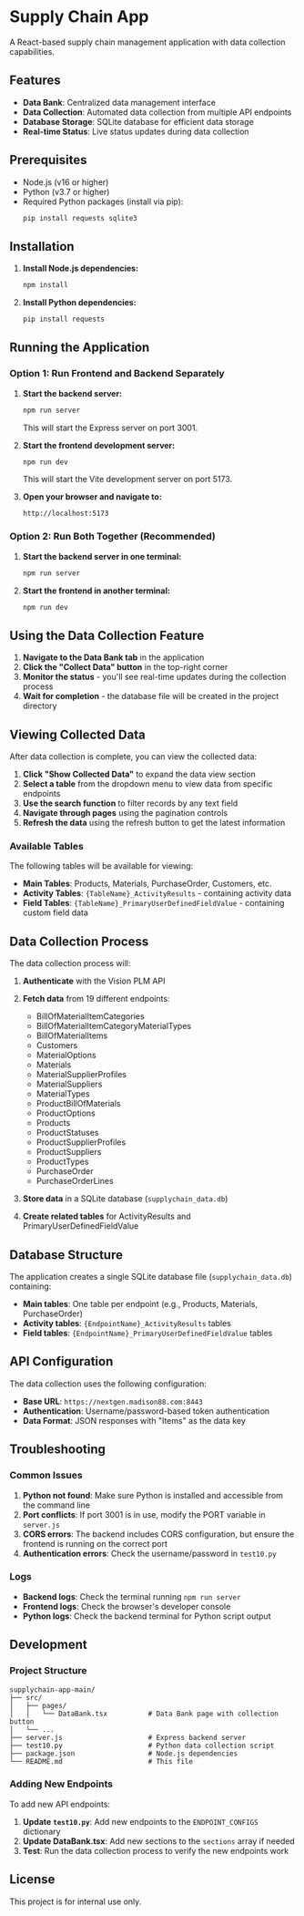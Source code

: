 # Supply Chain App

A React-based supply chain management application with data collection capabilities.

## Features

- **Data Bank**: Centralized data management interface
- **Data Collection**: Automated data collection from multiple API endpoints
- **Database Storage**: SQLite database for efficient data storage
- **Real-time Status**: Live status updates during data collection

## Prerequisites

- Node.js (v16 or higher)
- Python (v3.7 or higher)
- Required Python packages (install via pip):
  ```bash
  pip install requests sqlite3
  ```

## Installation

1. **Install Node.js dependencies:**
   ```bash
   npm install
   ```

2. **Install Python dependencies:**
   ```bash
   pip install requests
   ```

## Running the Application

### Option 1: Run Frontend and Backend Separately

1. **Start the backend server:**
   ```bash
   npm run server
   ```
   This will start the Express server on port 3001.

2. **Start the frontend development server:**
   ```bash
   npm run dev
   ```
   This will start the Vite development server on port 5173.

3. **Open your browser and navigate to:**
   ```
   http://localhost:5173
   ```

### Option 2: Run Both Together (Recommended)

1. **Start the backend server in one terminal:**
   ```bash
   npm run server
   ```

2. **Start the frontend in another terminal:**
   ```bash
   npm run dev
   ```

## Using the Data Collection Feature

1. **Navigate to the Data Bank tab** in the application
2. **Click the "Collect Data" button** in the top-right corner
3. **Monitor the status** - you'll see real-time updates during the collection process
4. **Wait for completion** - the database file will be created in the project directory

## Viewing Collected Data

After data collection is complete, you can view the collected data:

1. **Click "Show Collected Data"** to expand the data view section
2. **Select a table** from the dropdown menu to view data from specific endpoints
3. **Use the search function** to filter records by any text field
4. **Navigate through pages** using the pagination controls
5. **Refresh the data** using the refresh button to get the latest information

### Available Tables

The following tables will be available for viewing:
- **Main Tables**: Products, Materials, PurchaseOrder, Customers, etc.
- **Activity Tables**: `{TableName}_ActivityResults` - containing activity data
- **Field Tables**: `{TableName}_PrimaryUserDefinedFieldValue` - containing custom field data

## Data Collection Process

The data collection process will:

1. **Authenticate** with the Vision PLM API
2. **Fetch data** from 19 different endpoints:
   - BillOfMaterialItemCategories
   - BillOfMaterialItemCategoryMaterialTypes
   - BillOfMaterialItems
   - Customers
   - MaterialOptions
   - Materials
   - MaterialSupplierProfiles
   - MaterialSuppliers
   - MaterialTypes
   - ProductBillOfMaterials
   - ProductOptions
   - Products
   - ProductStatuses
   - ProductSupplierProfiles
   - ProductSuppliers
   - ProductTypes
   - PurchaseOrder
   - PurchaseOrderLines

3. **Store data** in a SQLite database (`supplychain_data.db`)
4. **Create related tables** for ActivityResults and PrimaryUserDefinedFieldValue

## Database Structure

The application creates a single SQLite database file (`supplychain_data.db`) containing:

- **Main tables**: One table per endpoint (e.g., Products, Materials, PurchaseOrder)
- **Activity tables**: `{EndpointName}_ActivityResults` tables
- **Field tables**: `{EndpointName}_PrimaryUserDefinedFieldValue` tables

## API Configuration

The data collection uses the following configuration:
- **Base URL**: `https://nextgen.madison88.com:8443`
- **Authentication**: Username/password-based token authentication
- **Data Format**: JSON responses with "Items" as the data key

## Troubleshooting

### Common Issues

1. **Python not found**: Make sure Python is installed and accessible from the command line
2. **Port conflicts**: If port 3001 is in use, modify the PORT variable in `server.js`
3. **CORS errors**: The backend includes CORS configuration, but ensure the frontend is running on the correct port
4. **Authentication errors**: Check the username/password in `test10.py`

### Logs

- **Backend logs**: Check the terminal running `npm run server`
- **Frontend logs**: Check the browser's developer console
- **Python logs**: Check the backend terminal for Python script output

## Development

### Project Structure

```
supplychain-app-main/
├── src/
│   ├── pages/
│   │   └── DataBank.tsx          # Data Bank page with collection button
│   └── ...
├── server.js                     # Express backend server
├── test10.py                     # Python data collection script
├── package.json                  # Node.js dependencies
└── README.md                     # This file
```

### Adding New Endpoints

To add new API endpoints:

1. **Update `test10.py`**: Add new endpoints to the `ENDPOINT_CONFIGS` dictionary
2. **Update DataBank.tsx**: Add new sections to the `sections` array if needed
3. **Test**: Run the data collection process to verify the new endpoints work

## License

This project is for internal use only. 